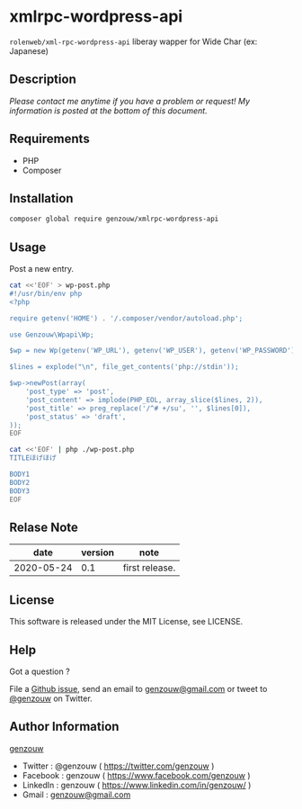 # xmlrpc-wordpress-api

`rolenweb/xml-rpc-wordpress-api` liberay wapper for Wide Char (ex: Japanese)

## Description

*Please contact me anytime if you have a problem or request! My information is posted at the bottom of this document.*

## Requirements

* PHP
* Composer

## Installation

```bash
composer global require genzouw/xmlrpc-wordpress-api
```

## Usage

Post a new entry.

```bash
cat <<'EOF' > wp-post.php
#!/usr/bin/env php
<?php

require getenv('HOME') . '/.composer/vendor/autoload.php';

use Genzouw\Wpapi\Wp;

$wp = new Wp(getenv('WP_URL'), getenv('WP_USER'), getenv('WP_PASSWORD'));

$lines = explode("\n", file_get_contents('php://stdin'));

$wp->newPost(array(
    'post_type' => 'post',
    'post_content' => implode(PHP_EOL, array_slice($lines, 2)),
    'post_title' => preg_replace('/^# +/su', '', $lines[0]),
    'post_status' => 'draft',
));
EOF

cat <<'EOF' | php ./wp-post.php
TITLEほげほげ

BODY1
BODY2
BODY3
EOF
```

## Relase Note

|date      |version|note          |
|---       |---    |---           |
|2020-05-24|0.1    |first release.|


## License

This software is released under the MIT License, see LICENSE.


## Help

Got a question ?

File a [Github issue](https://github.com/genzouw/app_name/issues), send an email to [genzouw@gmail.com](mailto:genzouw@gmail.com) or tweet to [@genzouw](https://twitter.com/genzouw) on Twitter.

## Author Information

[genzouw](https://genzouw.com)

* Twitter   : @genzouw ( https://twitter.com/genzouw )
* Facebook  : genzouw ( https://www.facebook.com/genzouw )
* LinkedIn  : genzouw ( https://www.linkedin.com/in/genzouw/ )
* Gmail     : genzouw@gmail.com
